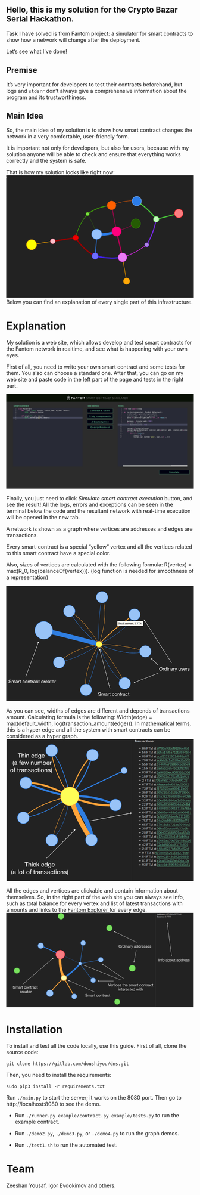 ## Hello, this is my solution for the Crypto Bazar Serial Hackathon.
Task I have solved is from Fantom project: a simulator for smart contracts to show how a network will change after the deployment.

Let’s see what I've done!

## Premise
It’s very important for developers to test their contracts beforehand, but logs and `stderr` don’t always give a comprehensive information about the program and its trustworthiness.

## Main Idea
So, the main idea of my solution is to show how smart contract changes the network in a very comfortable, user-friendly form.

It is important not only for developers, but also for users, because with my solution anyone will be able to check and ensure that everything works correctly and the system is safe.

That is how my solution looks like right now:
<img src="img/MainPicture.png">
Below you can find an explanation of every single part of this infrastructure.

# Explanation
My solution is a web site, which allows develop and test smart contracts for the Fantom network in realtime, and see what is happening with your own eyes.

First of all, you need to write your own smart contract and some tests for them. You also can choose a standard one. After that, you can go on my web site and paste code in the left part of the page and tests in the right part.

<img src="img/CodeTestPage.png">

Finally, you just need to click *Simulate smart contract execution* button, and see the result! All the logs, errors and exceptions can be seen in the terminal below the code and the resultant network with real-time execution will be opened in the new tab.

A network is shown as a graph where vertices are addresses and edges are transactions.

Every smart-contract is a special “yellow” vertex and all the vertices related to this smart contract have a special color.

Also, sizes of vertices are calculated with the following formula: R(vertex) = max(R_0, log(balanceOf(vertex))). (log function is needed for smoothness of a representation)

<img src="img/SingleSmartContract.png">

As you can see, widths of edges are different and depends of transactions amount. Calculating formula is the following: Width(edge) = max(default_width, log(transaction_amount(edge))). In mathematical terms, this is a hyper edge and all the system with smart contracts can be considered as a hyper graph.
<img src="/img/Transactions.png">

All the edges and vertices are clickable and contain information about themselves. So, in the right part of the web site you can always see info, such as total balance for every vertex and list of latest transactions with amounts and links to the <a href="https://explorer.fantom.foundation"> Fantom Explorer </a> for every edge.
<img src="/img/AddressInfo.png">

# Installation
To install and test all the code locally, use this guide.
First of all, clone the source code:
```
git clone https://gitlab.com/doushiyou/dns.git
```
Then, you need to install the requirements:

```
sudo pip3 install -r requirements.txt
```

Run `./main.py` to start the server; it works on the 8080 port. Then go to http://localhost:8080 to see the demo.

* Run `./runner.py example/contract.py example/tests.py` to run the example contract.

* Run `./demo2.py`, `./demo3.py`, or `./demo4.py` to run the graph demos.

* Run `./test1.sh` to run the automated test.

# Team

Zeeshan Yousaf, Igor Evdokimov and others.